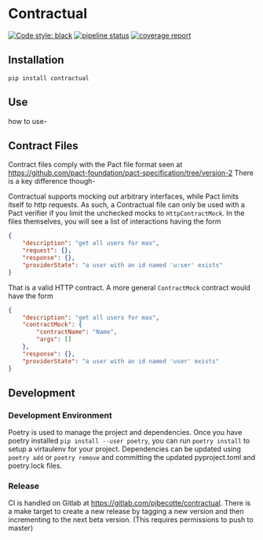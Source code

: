 # Contractual
[![Code style: black](https://img.shields.io/badge/code%20style-black-000000.svg)](https://github.com/python/black)
[![pipeline status](https://gitlab.com/pjbecotte/contractual/badges/master/pipeline.svg)](https://gitlab.com/pjbecotte/contractual/commits/master)
[![coverage report](https://gitlab.com/pjbecotte/contractual/badges/master/coverage.svg)](https://gitlab.com/pjbecotte/contractual/commits/master)

## Installation

`pip install contractual`


## Use

how to use-

## Contract Files

Contract files comply with the Pact file format seen at
https://github.com/pact-foundation/pact-specification/tree/version-2
There is a key difference though-

Contractual supports mocking out arbitrary interfaces, while Pact limits itself
to http requests. As such, a Contractual file can only be used with a Pact verifier
if you limit the unchecked mocks to `HttpContractMock`. In the files themselves,
you will see a list of interactions having the form


```json
{
    "description": "get all users for max",
    "request": {},
    "response": {},
    "providerState": "a user with an id named 'u:ser' exists"
}
```

        

That is a valid HTTP contract. A more general `ContractMock` contract would have the
form


```json
{
    "description": "get all users for max",
    "contractMock": {
        "contractName": "Name",
        "args": []
    },
    "response": {},
    "providerState": "a user with an id named 'user' exists"
}
```

## Development

### Development Environment

Poetry is used to manage the project and dependencies. Once you have poetry installed 
`pip install --user poetry`, you can run `poetry install` to setup a virtaulenv for
your project. Dependencies can be updated using `poetry add` or `poetry remove` and
committing the updated pyproject.toml and poetry.lock files.

### Release

CI is handled on Gitlab at https://gitlab.com/pjbecotte/contractual. There is a make
target to create a new release by tagging a new version and then incrementing to the
next beta version. (This requires permissions to push to master)
